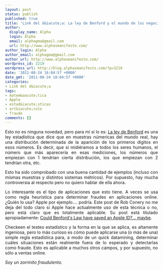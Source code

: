 ```yaml
---
layout: post
status: publish
published: true
title: 'Link del d&iacute;a: La ley de Benford y el mundo de los negocios'
author:
  display_name: Alpha
  login: Alpha
  email: alphagma@gmail.com
  url: http://www.alphasmanifesto.com/
author_login: Alpha
author_email: alphagma@gmail.com
author_url: http://www.alphasmanifesto.com/
wordpress_id: 3219
wordpress_url: http://blog.alphasmanifesto.com/?p=3219
date: '2011-08-24 16:04:57 +0000'
date_gmt: '2011-08-24 18:04:57 +0000'
categories:
- Link del d&iacute;a
tags:
- matem&aacute;tica
- Apple
- estad&iacute;sticas
- art&iacute;culo
- fraude
comments: []
---
```

<p style="text-align: justify;">Esto no es ninguna novedad, pero para m&iacute; s&iacute; lo es: <a href="http://en.wikipedia.org/wiki/Benford's_law">La ley de Benford</a> es una ley estad&iacute;stica que dice que en muestras n&uacute;mericas del mundo real, hay una distribuci&oacute;n determinada de la aparici&oacute;n de los primeros d&iacute;gitos en esos n&uacute;meros. Es decir, que si midi&eacute;ramos a todos los seres humanos, el n&uacute;mero que m&aacute;s aparecer&iacute;a en esas mediciones, los n&uacute;meros que empiezan con 1 tendr&iacute;an cierta distribuci&oacute;n, los que empiezan con 2 tendr&iacute;an otra, etc.</p>
<p style="text-align: justify;">Esto ha sido comprobado con una buena cantidad de ejemplos (incluso con mismas muestras y distintos sistemas m&eacute;tricos). Por supuesto, hay mucha controversia al respecto pero no quiero hablar de ella ahora.</p>
<p style="text-align: justify;">Lo interesante es el tipo de aplicaciones que esto tiene. A veces se usa como regla heur&iacute;stica para determinar fraudes en aplicaciones online. &iquest;Qui&eacute;n lo usa? Apple por ejemplo.... podr&iacute;a. Este post de Rob Conery no me deja del todo claro si Apple hace actualmente uso de esta t&eacute;cnica o no, pero est&aacute; claro que es totalmente aplicable. Su post est&aacute; titulado apropiadamente: <a href="http://wekeroad.com/post/8918218301/could-benfords-law-have-saved-an-apple-id-maybe">Could Benford's Law have saved an Apple ID?... maybe</a>.</p>
<p style="text-align: justify;">Checkeen el testeo estad&iacute;stico y la forma en la que se aplica, es altamente ingeniosa, pero lo m&aacute;s curioso es c&oacute;mo puede aplicarse una (o m&aacute;s de una) simple regla estad&iacute;stica para, a modo de un quick datamining, determinar cu&aacute;les situaciones est&aacute;n realmente fuera de lo esperado y detectarlas como fraude. Esto es aplicable a muchos otros campos, y por supuesto, no s&oacute;lo a ventas online.</p>
<p style="text-align: justify;"><em>Soy un zorrinito fraudulento.</em></p>
